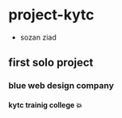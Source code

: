 # project-kytc
* sozan ziad
## first solo project
### blue web design company

#### kytc trainig college :boom:
